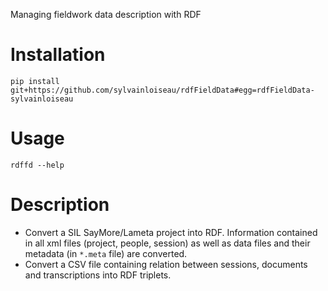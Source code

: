 Managing fieldwork data description with RDF

# Installation

```
pip install git+https://github.com/sylvainloiseau/rdfFieldData#egg=rdfFieldData-sylvainloiseau
```

# Usage

```
rdffd --help
```

# Description

- Convert a SIL SayMore/Lameta project into RDF.
  Information
  contained in all xml files (project, people, session) as well as data files and
  their metadata (in ```*.meta``` file) are converted.
- Convert a CSV file containing relation between sessions, documents and transcriptions into RDF triplets.
